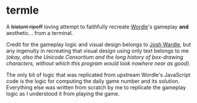 # termle

A ~~blatant ripoff~~ loving attempt to faithfully recreate [Wordle](https://www.powerlanguage.co.uk/wordle/)'s gameplay **and** aesthetic... from a terminal.

Credit for the gameplay logic and visual design belongs to [Josh Wardle](https://www.powerlanguage.co.uk/),
but any ingenuity in recreating that visual design using only text belongs to me
_(okay, also the Unicode Consortium and the long history of box-drawing characters, without which this program would look nowhere near as good)_.

The only bit of logic that was replicated from upstream Wordle's JavaScript code is the logic for computing the daily game number and its solution.
Everything else was written from scratch by me to replicate the gameplay logic as I understood it from playing the game.
